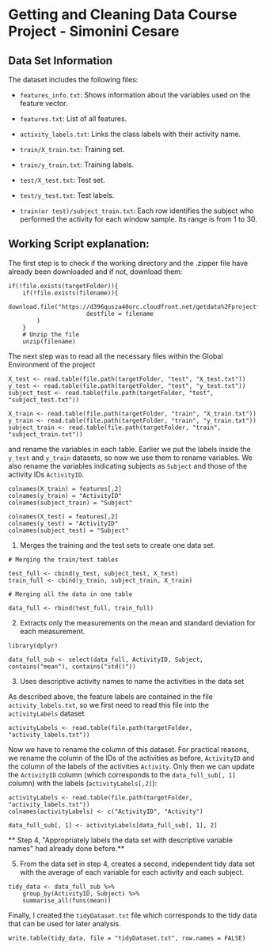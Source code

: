 # Getting and Cleaning Data Course Project - Simonini Cesare

## Data Set Information

The dataset includes the following files:

- `features_info.txt`: Shows information about the variables used on the feature vector.

- `features.txt`: List of all features.

- `activity_labels.txt`: Links the class labels with their activity name.

- `train/X_train.txt`: Training set.

- `train/y_train.txt`: Training labels.

- `test/X_test.txt`: Test set.

- `test/y_test.txt`: Test labels.

- `train(or test)/subject_train.txt`: Each row identifies the subject who performed the activity for each window sample. Its range is from 1 to 30.

## Working Script explanation:

The first step is to check if the working directory and the .zipper file have already been downloaded and if not, download them:
```
if(!file.exists(targetFolder)){
    if(!file.exists(filename)){
        download.file("https://d396qusza40orc.cloudfront.net/getdata%2Fprojectfiles%2FUCI%20HAR%20Dataset.zip",
                      destfile = filename
        )
    }
    # Unzip the file
    unzip(filename)
```

The next step was to read all the necessary files within the Global Environment of the project
```
X_test <- read.table(file.path(targetFolder, "test", "X_test.txt"))
y_test <- read.table(file.path(targetFolder, "test", "y_test.txt"))
subject_test <- read.table(file.path(targetFolder, "test", "subject_test.txt"))

X_train <- read.table(file.path(targetFolder, "train", "X_train.txt"))
y_train <- read.table(file.path(targetFolder, "train", "y_train.txt"))
subject_train <- read.table(file.path(targetFolder, "train", "subject_train.txt"))
```

and rename the variables in each table. Earlier we put the labels inside the `y_test` and `y_train` datasets, so now we use them to rename variables. We also rename the variables indicating subjects as `Subject` and those of the activity IDs `ActivityID`.
```
colnames(X_train) = features[,2]
colnames(y_train) = "ActivityID"
colnames(subject_train) = "Subject"

colnames(X_test) = features[,2]
colnames(y_test) = "ActivityID"
colnames(subject_test) = "Subject"
```

1. Merges the training and the test sets to create one data set.
```
# Merging the train/test tables

test_full <- cbind(y_test, subject_test, X_test)
train_full <- cbind(y_train, subject_train, X_train)

# Merging all the data in one table

data_full <- rbind(test_full, train_full)
```

2. Extracts only the measurements on the mean and standard deviation for each measurement.
```
library(dplyr)

data_full_sub <- select(data_full, ActivityID, Subject, contains("mean"), contains("std()"))
```

3. Uses descriptive activity names to name the activities in the data set

As described above, the feature labels are contained in the file `activity_labels.txt`, so we first need to read this file into the `activityLabels` dataset
```
activityLabels <- read.table(file.path(targetFolder, "activity_labels.txt"))
```
Now we have to rename the column of this dataset. For practical reasons, we rename the column of the IDs of the activities as before, `ActivityID` and the column of the labels of the activities `Activity`.
Only then we can update the `ActivityID` column (which corresponds to the `data_full_sub[, 1]` column) with the labels (`activityLabels[,2]`):
```
activityLabels <- read.table(file.path(targetFolder, "activity_labels.txt"))
colnames(activityLabels) <- c("ActivityID", "Activity")

data_full_sub[, 1] <- activityLabels[data_full_sub[, 1], 2]
```

** Step 4, "Appropriately labels the data set with descriptive variable names" had already done before.** 

5. From the data set in step 4, creates a second, independent tidy data set with the average of each variable for each activity and each subject.
```
tidy_data <- data_full_sub %>%
    group_by(ActivityID, Subject) %>%
    summarise_all(funs(mean))
```

Finally, I created the `tidyDataset.txt` file which corresponds to the tidy data that can be used for later analysis.
```
write.table(tidy_data, file = "tidyDataset.txt", row.names = FALSE)
```
